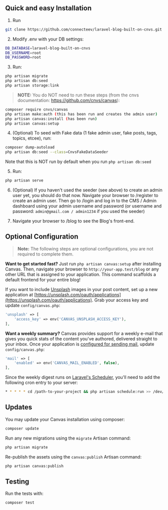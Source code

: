 ## Quick and easy Installation

1. Run
```bash
git clone https://github.com/connecteev/laravel-blog-built-on-cnvs.git
```

2. Modify .env with your DB settings:
```bash
DB_DATABASE=laravel-blog-built-on-cnvs
DB_USERNAME=root
DB_PASSWORD=root
```

3. Run:
```bash
php artisan migrate
php artisan db:seed
php artisan storage:link 
```
> **NOTE:**
You do NOT need to run these steps (from the cnvs documentation: https://github.com/cnvs/canvas):
```bash
composer require cnvs/canvas
php artisan make:auth (this has been run and creates the admin user)
php artisan canvas:install (has been run)
php artisan canvas:setup
```

4. (Optional) To seed with Fake data (1 fake admin user, fake posts, tags, topics, etcee), run:
```bash
composer dump-autoload
php artisan db:seed --class=CnvsFakeDataSeeder
```
Note that this is NOT run by default when you run `php artisan db:seed`

5. Run:
```bash
php artisan serve
```

6. (Optional) If you haven't used the seeder (see above) to create an admin user yet, you should do that now. Navigate your browser to /register to create an admin user.
Then go to /login and log in to the CMS / Admin dashboard using your admin username and password (or username and password: `admin@gmail.com / admin1234` if you used the seeder)

7. Navigate your browser to /blog to see the Blog's front-end.




## Optional Configuration

> **Note:** The following steps are optional configurations, you are not required to complete them.

**Want to get started fast?** Just run `php artisan canvas:setup` after installing Canvas. Then, navigate your browser to `http://your-app.test/blog` or any other URL that is assigned to your application. This command scaffolds a default frontend for your entire blog!


If you want to include [Unsplash](https://unsplash.com) images in your post content, set up a new application at [https://unsplash.com/oauth/applications](https://unsplash.com/oauth/applications). Grab your access key and update `config/canvas.php`:

```php
'unsplash' => [
    'access_key' => env('CANVAS_UNSPLASH_ACCESS_KEY'),
],
```

**Want a weekly summary?** Canvas provides support for a weekly e-mail that gives you quick stats of the content you've authored, delivered straight to your inbox. Once your application is [configured for sending mail](https://laravel.com/docs/5.8/mail), update `config/canvas.php`:

```php
'mail' => [
    'enabled' => env('CANVAS_MAIL_ENABLED', false),
],
```

Since the weekly digest runs on [Laravel's Scheduler](https://laravel.com/docs/5.8/scheduling#introduction), you'll need to add the following cron entry to your server:

```bash
* * * * * cd /path-to-your-project && php artisan schedule:run >> /dev/null 2>&1
```

## Updates

You may update your Canvas installation using composer:

```bash
composer update
```

Run any new migrations using the `migrate` Artisan command:

```bash
php artisan migrate
```

Re-publish the assets using the `canvas:publish` Artisan command:

```bash
php artisan canvas:publish
```

## Testing

Run the tests with:

```bash
composer test
```
